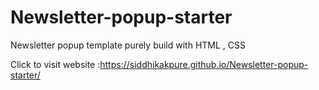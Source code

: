 # Newsletter-popup-starter
Newsletter popup template purely build with HTML , CSS

Click to visit website :https://siddhikakpure.github.io/Newsletter-popup-starter/
